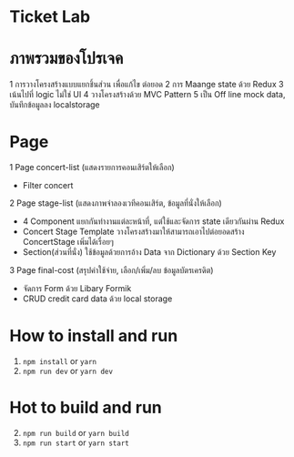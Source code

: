 # Ticket Lab

# ภาพรวมของโปรเจค
1 การวางโครงสร้างแบบแยกชิ้นส่วน เพื่อแก้ไข ต่อยอด 
2 การ Maange state ด้วย Redux
3 เน้นไปที่ logic ไม่ใช่ UI
4 วางโครงสร้างด้วย MVC Pattern
5 เป็น Off line mock data, บันทึกข้อมูลลง localstorage

# Page
1 Page concert-list (แสดงรายการคอนเสิร์ตให้เลือก)
- Filter concert

2 Page stage-list (แสดงภาพจำลองเวทีคอนเสิร์ต, ข้อมูลที่นั่งให้เลือก)
- 4 Component แยกกันทำงานแต่ละหน้าที่, แต่ใช้และจัดการ state เดียวกันผ่าน Redux
- Concert Stage Template วางโครงสร้างมาให้สามารถเอาไปต่อยอดสร้าง ConcertStage เพิ่มได้เรื่อยๆ 
- Section(ส่วนที่นั่ง) ใช้ข้อมูลด้วยการอ้าง Data จาก Dictionary ด้วย Section Key  

3 Page final-cost (สรุปค่าใช้จ่าย, เลือก/เพิ่ม/ลบ ข้อมูลบัตรเครดิต)
- จัดการ Form ด้วย Libary Formik
- CRUD credit card data ด้วย local storage


# How to install and run

1. `npm install` or `yarn`
2. `npm run dev` or `yarn dev`


# Hot to build and run

2. `npm run build` or `yarn build`
3. `npm run start` or `yarn start` 
